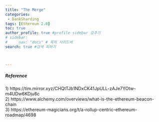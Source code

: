 ```yaml
---
title: "The Merge"
categories:
 - DankSharding
tags: [Ethereum 2.0] 
toc: true
author_profile: true #profile sidebar 감추기
# sidebar:
#     nav: "docs" # 목차 사이드바
search: true #검색 피하기



---
```






<div class="notice">
  <h5>Reference</h5>
  1) <a>https://tim.mirror.xyz/CHQtTJb1NDxCK41JpULL-zAJe7YOtw-m4UDw6KDju6c</a>
  <br>
  2) <a>https://www.alchemy.com/overviews/what-is-the-ethereum-beacon-chain</a>
  <br>
  3) <a>https://ethereum-magicians.org/t/a-rollup-centric-ethereum-roadmap/4698</a>
</div>